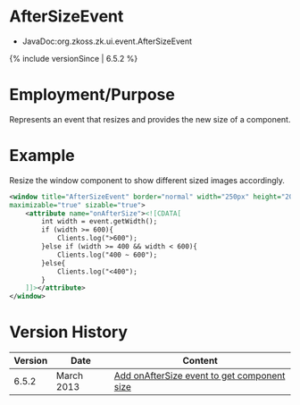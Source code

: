 

# AfterSizeEvent

- JavaDoc:<javadoc>org.zkoss.zk.ui.event.AfterSizeEvent</javadoc>

{% include versionSince \| 6.5.2 %}

# Employment/Purpose

Represents an event that resizes and provides the new size of a
component.

# Example

Resize the window component to show different sized images accordingly.

``` xml
<window title="AfterSizeEvent" border="normal" width="250px" height="200px" 
maximizable="true" sizable="true">
    <attribute name="onAfterSize"><![CDATA[
        int width = event.getWidth();
        if (width >= 600){
            Clients.log(">600");
        }else if (width >= 400 && width < 600){
            Clients.log("400 ~ 600");
        }else{
            Clients.log("<400");
        }
    ]]></attribute>
</window>
```

# Version History

| Version | Date       | Content                                                                                |
|---------|------------|----------------------------------------------------------------------------------------|
| 6.5.2   | March 2013 | [Add onAfterSize event to get component size](http://tracker.zkoss.org/browse/ZK-1672) |


